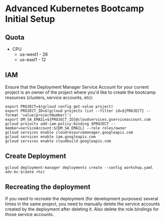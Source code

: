 # Advanced Kubernetes Bootcamp Initial Setup

## Quota

* CPU
  * us-west1 - 28
  * us-east1 - 12

## IAM

Ensure that the Deployment Manager Service Account
for your current project is an owner of the project where you'd like to create
the bootcamp resources (clusters, service accounts, etc):

    export PROJECT=$(gcloud config get-value project)
    export PROJECT_ID=$(gcloud projects list --filter id=${PROJECT} --format 'value(projectNumber)')
    export DM_SA_EMAIL=${PROJECT_ID}@cloudservices.gserviceaccount.com
    gcloud projects add-iam-policy-binding $PROJECT --member=serviceAccount:${DM_SA_EMAIL} --role roles/owner
    gcloud services enable cloudresourcemanager.googleapis.com
    gcloud services enable iam.googleapis.com
    gcloud services enable cloudbuild.googleapis.com

## Create Deployment

    gcloud deployment-manager deployments create --config workshop.yaml adv-bc-$(date +%s)

## Recreating the deployment

If you need to recreate the deployment (for development purposes) several times
in the same project, you need to manually delete the service accounts created
by the deployment after deleting it. Also delete the role bindings for those
service accounts.
